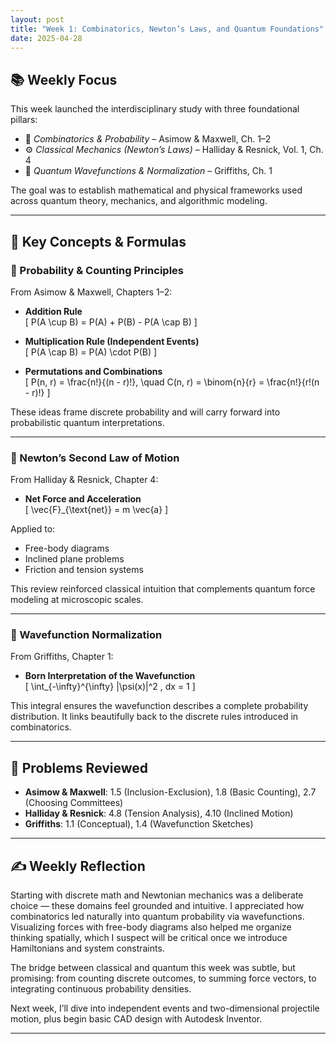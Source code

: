 ```yaml
---
layout: post
title: "Week 1: Combinatorics, Newton’s Laws, and Quantum Foundations"
date: 2025-04-28
---
```


## 📚 Weekly Focus

This week launched the interdisciplinary study with three foundational pillars:

- 📘 *Combinatorics & Probability* – Asimow & Maxwell, Ch. 1–2  
- ⚙️ *Classical Mechanics (Newton’s Laws)* – Halliday & Resnick, Vol. 1, Ch. 4  
- 🔬 *Quantum Wavefunctions & Normalization* – Griffiths, Ch. 1  

The goal was to establish mathematical and physical frameworks used across quantum theory, mechanics, and algorithmic modeling.

---

## 📘 Key Concepts & Formulas

### 🔹 Probability & Counting Principles

From Asimow & Maxwell, Chapters 1–2:

- **Addition Rule**  
  \[
  P(A \cup B) = P(A) + P(B) - P(A \cap B)
  \]

- **Multiplication Rule (Independent Events)**  
  \[
  P(A \cap B) = P(A) \cdot P(B)
  \]

- **Permutations and Combinations**  
  \[
  P(n, r) = \frac{n!}{(n - r)!}, \quad C(n, r) = \binom{n}{r} = \frac{n!}{r!(n - r)!}
  \]

These ideas frame discrete probability and will carry forward into probabilistic quantum interpretations.

---

### 🔹 Newton’s Second Law of Motion

From Halliday & Resnick, Chapter 4:

- **Net Force and Acceleration**  
  \[
  \vec{F}_{\text{net}} = m \vec{a}
  \]

Applied to:
- Free-body diagrams
- Inclined plane problems
- Friction and tension systems

This review reinforced classical intuition that complements quantum force modeling at microscopic scales.

---

### 🔹 Wavefunction Normalization

From Griffiths, Chapter 1:

- **Born Interpretation of the Wavefunction**  
  \[
  \int_{-\infty}^{\infty} |\psi(x)|^2 \, dx = 1
  \]

This integral ensures the wavefunction describes a complete probability distribution. It links beautifully back to the discrete rules introduced in combinatorics.

---

## 📝 Problems Reviewed

- **Asimow & Maxwell**: 1.5 (Inclusion-Exclusion), 1.8 (Basic Counting), 2.7 (Choosing Committees)  
- **Halliday & Resnick**: 4.8 (Tension Analysis), 4.10 (Inclined Motion)  
- **Griffiths**: 1.1 (Conceptual), 1.4 (Wavefunction Sketches)

---

## ✍️ Weekly Reflection

Starting with discrete math and Newtonian mechanics was a deliberate choice — these domains feel grounded and intuitive. I appreciated how combinatorics led naturally into quantum probability via wavefunctions. Visualizing forces with free-body diagrams also helped me organize thinking spatially, which I suspect will be critical once we introduce Hamiltonians and system constraints.

The bridge between classical and quantum this week was subtle, but promising: from counting discrete outcomes, to summing force vectors, to integrating continuous probability densities.

Next week, I’ll dive into independent events and two-dimensional projectile motion, plus begin basic CAD design with Autodesk Inventor.

---



